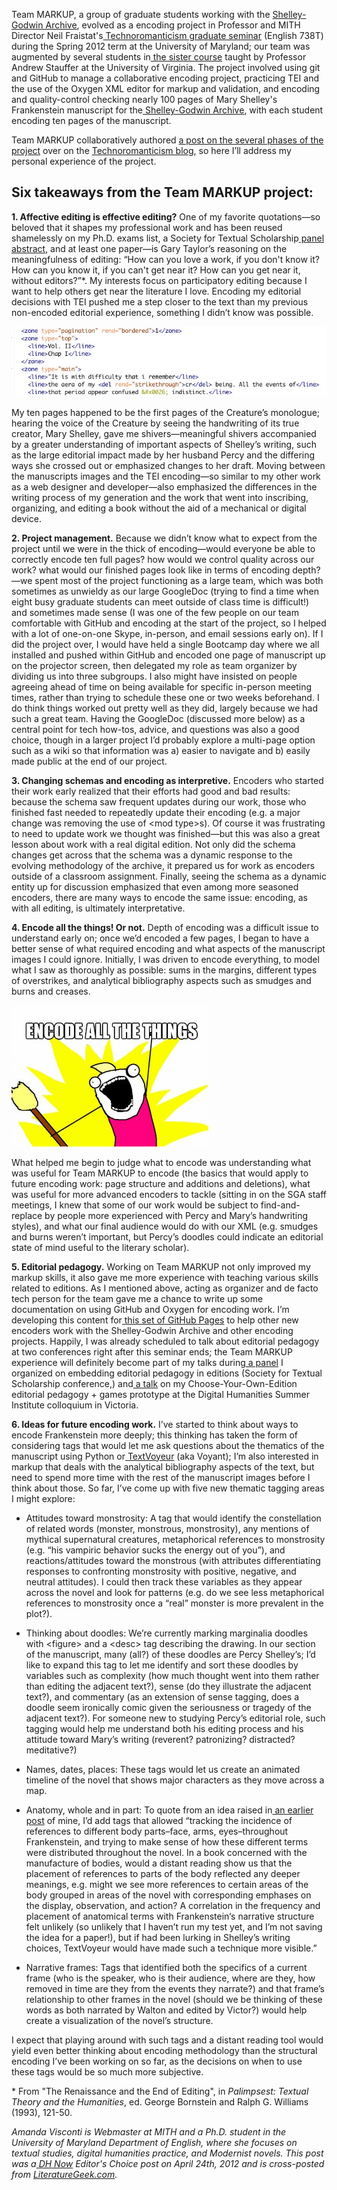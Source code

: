 Team MARKUP, a group of graduate students working with the [Shelley-Godwin Archive](http://shelleygodwinarchive.org/), evolved as a encoding project in Professor and MITH Director Neil Fraistat's[ Technoromanticism graduate seminar](http://mith.umd.edu/eng738T) (English 738T) during the Spring 2012 term at the University of Maryland; our team was augmented by several students in[ the sister course](http://digital19thcentury.wordpress.com/) taught by Professor Andrew Stauffer at the University of Virginia. The project involved using git and GitHub to manage a collaborative encoding project, practicing TEI and the use of the Oxygen XML editor for markup and validation, and encoding and quality-control checking nearly 100 pages of Mary Shelley's Frankenstein manuscript for the[ Shelley-Godwin Archive](http://shelleygodwinarchive.org/), with each student encoding ten pages of the manuscript.

Team MARKUP collaboratively authored [a post on the several phases of the project](http://mith.umd.edu/eng738T/team-markup-encoding-frankenstein-for-the-shelley-godwin-archive-2/) over on the [Technoromanticism blog](http://mith.umd.edu/eng738T/), so here I’ll address my personal experience of the project.

## Six takeaways from the Team MARKUP project:

**1. Affective editing is effective editing?** One of my favorite quotations—so beloved that it shapes my professional work and has been reused shamelessly on my Ph.D. exams list, a Society for Textual Scholarship[ panel abstract](http://web.archive.org/web/20151223202657/http://literaturegeek.com/2012/02/17/society-for-textual-scholarship-panel-abstract/), and at least one paper—is Gary Taylor’s reasoning on the meaningfulness of editing: “How can you love a work, if you don't know it? How can you know it, if you can't get near it? How can you get near it, without editors?”\*. My interests focus on participatory editing because I want to help others get near the literature I love. Encoding my editorial decisions with TEI pushed me a step closer to the text than my previous non-encoded editorial experience, something I didn’t know was possible.

![Screenshot of TEI encoding of first page of volume II of Frankenstein manuscript](../images/2012-04-TEIexample.jpg)

My ten pages happened to be the first pages of the Creature’s monologue; hearing the voice of the Creature by seeing the handwriting of its true creator, Mary Shelley, gave me shivers—meaningful shivers accompanied by a greater understanding of important aspects of Shelley’s writing, such as the large editorial impact made by her husband Percy and the differing ways she crossed out or emphasized changes to her draft. Moving between the manuscripts images and the TEI encoding—so similar to my other work as a web designer and developer—also emphasized the differences in the writing process of my generation and the work that went into inscribing, organizing, and editing a book without the aid of a mechanical or digital device.

**2. Project management.** Because we didn’t know what to expect from the project until we were in the thick of encoding—would everyone be able to correctly encode ten full pages? how would we control quality across our work? what would our finished pages look like in terms of encoding depth?—we spent most of the project functioning as a large team, which was both sometimes as unwieldy as our large GoogleDoc (trying to find a time when eight busy graduate students can meet outside of class time is difficult!) and sometimes made sense (I was one of the few people on our team comfortable with GitHub and encoding at the start of the project, so I helped with a lot of one-on-one Skype, in-person, and email sessions early on). If I did the project over, I would have held a single Bootcamp day where we all installed and pushed within GitHub and encoded one page of manuscript up on the projector screen, then delegated my role as team organizer by dividing us into three subgroups. I also might have insisted on people agreeing ahead of time on being available for specific in-person meeting times, rather than trying to schedule these one or two weeks beforehand. I do think things worked out pretty well as they did, largely because we had such a great team. Having the GoogleDoc (discussed more below) as a central point for tech how-tos, advice, and questions was also a good choice, though in a larger project I’d probably explore a multi-page option such as a wiki so that information was a) easier to navigate and b) easily made public at the end of our project.

**3. Changing schemas and encoding as interpretive.** Encoders who started their work early realized that their efforts had good and bad results: because the schema saw frequent updates during our work, those who finished fast needed to repeatedly update their encoding (e.g. a major change was removing the use of &lt;mod type>s). Of course it was frustrating to need to update work we thought was finished—but this was also a great lesson about work with a real digital edition. Not only did the schema changes get across that the schema was a dynamic response to the evolving methodology of the archive, it prepared us for work as encoders outside of a classroom assignment. Finally, seeing the schema as a dynamic entity up for discussion emphasized that even among more seasoned encoders, there are many ways to encode the same issue: encoding, as with all editing, is ultimately interpretative.

**4. Encode all the things! Or not.** Depth of encoding was a difficult issue to understand early on; once we’d encoded a few pages, I began to have a better sense of what required encoding and what aspects of the manuscript images I could ignore. Initially, I was driven to encode everything, to model what I saw as thoroughly as possible: sums in the margins, different types of overstrikes, and analytical bibliography aspects such as smudges and burns and creases.

![X all the Y meme stating Encode All the Things](../images/2012-04-encode.jpg)

What helped me begin to judge what to encode was understanding what was useful for Team MARKUP to encode (the basics that would apply to future encoding work: page structure and additions and deletions), what was useful for more advanced encoders to tackle (sitting in on the SGA staff meetings, I knew that some of our work would be subject to find-and-replace by people more experienced with Percy and Mary’s handwriting styles), and what our final audience would do with our XML (e.g. smudges and burns weren’t important, but Percy’s doodles could indicate an editorial state of mind useful to the literary scholar).

**5. Editorial pedagogy.** Working on Team MARKUP not only improved my markup skills, it also gave me more experience with teaching various skills related to editions. As I mentioned above, acting as organizer and de facto tech person for the team gave me a chance to write up some documentation on using GitHub and Oxygen for encoding work. I’m developing this content for[ this set of GitHub Pages](http://amandavisconti.github.com/markup-pedagogy/) to help other new encoders work with the Shelley-Godwin Archive and other encoding projects. Happily, I was already scheduled to talk about editorial pedagogy at two conferences right after this seminar ends; the Team MARKUP experience will definitely become part of my talks during[ a panel](http://web.archive.org/web/20151223202657/http://literaturegeek.com/2012/02/17/society-for-textual-scholarship-panel-abstract/) I organized on embedding editorial pedagogy in editions (Society for Textual Scholarship conference,) and[ a talk](http://www.dhsi.org/events.php) on my Choose-Your-Own-Edition editorial pedagogy + games prototype at the Digital Humanities Summer Institute colloquium in Victoria.

**6. Ideas for future encoding work.** I’ve started to think about ways to encode Frankenstein more deeply; this thinking has taken the form of considering tags that would let me ask questions about the thematics of the manuscript using Python or[ TextVoyeur](http://web.archive.org/web/20150312052932/http://hermeneuti.ca:80/voyeur) (aka Voyant); I’m also interested in markup that deals with the analytical bibliography aspects of the text, but need to spend more time with the rest of the manuscript images before I think about those. So far, I’ve come up with five new thematic tagging areas I might explore:

- Attitudes toward monstrosity: A tag that would identify the constellation of related words (monster, monstrous, monstrosity), any mentions of mythical supernatural creatures, metaphorical references to monstrosity (e.g. “his vampiric behavior sucks the energy out of you”), and reactions/attitudes toward the monstrous (with attributes differentiating responses to confronting monstrosity with positive, negative, and neutral attitudes). I could then track these variables as they appear across the novel and look for patterns (e.g. do we see less metaphorical references to monstrosity once a “real” monster is more prevalent in the plot?).

* Thinking about doodles: We’re currently marking marginalia doodles with &lt;figure> and a &lt;desc> tag describing the drawing. In our section of the manuscript, many (all?) of these doodles are Percy Shelley’s; I’d like to expand this tag to let me identify and sort these doodles by variables such as complexity (how much thought went into them rather than editing the adjacent text?), sense (do they illustrate the adjacent text?), and commentary (as an extension of sense tagging, does a doodle seem ironically comic given the seriousness or tragedy of the adjacent text?). For someone new to studying Percy’s editorial role, such tagging would help me understand both his editing process and his attitude toward Mary’s writing (reverent? patronizing? distracted? meditative?)

- Names, dates, places: These tags would let us create an animated timeline of the novel that shows major characters as they move across a map.

* Anatomy, whole and in part: To quote from an idea raised in[ an earlier post](http://www.literaturegeek.com/useful-prosthetics-pretty-metaphors-and-more-on-dh-tools/#more-510) of mine, I’d add tags that allowed “tracking the incidence of references to different body parts–face, arms, eyes–throughout Frankenstein, and trying to make sense of how these different terms were distributed throughout the novel. In a book concerned with the manufacture of bodies, would a distant reading show us that the placement of references to parts of the body reflected any deeper meanings, e.g. might we see more references to certain areas of the body grouped in areas of the novel with corresponding emphases on the display, observation, and action? A correlation in the frequency and placement of anatomical terms with Frankenstein‘s narrative structure felt unlikely (so unlikely that I haven’t run my test yet, and I’m not saving the idea for a paper!), but if had been lurking in Shelley’s writing choices, TextVoyeur would have made such a technique more visible.”

- Narrative frames: Tags that identified both the specifics of a current frame (who is the speaker, who is their audience, where are they, how removed in time are they from the events they narrate?) and that frame’s relationship to other frames in the novel (should we be thinking of these words as both narrated by Walton and edited by Victor?) would help create a visualization of the novel’s structure.

I expect that playing around with such tags and a distant reading tool would yield even better thinking about encoding methodology than the structural encoding I’ve been working on so far, as the decisions on when to use these tags would be so much more subjective.

\* From "The Renaissance and the End of Editing", in _Palimpsest: Textual Theory and the Humanities_, ed. George Bornstein and Ralph G. Williams (1993), 121-50.

_Amanda Visconti is Webmaster at MITH and a Ph.D. student in the University of Maryland Department of English, where she focuses on textual studies, digital humanities practice, and Modernist novels. This post was a[ DH Now](http://digitalhumanitiesnow.org/) Editor's Choice post on April 24th, 2012 and is cross-posted from [LiteratureGeek.com](http://www.literaturegeek.com)._